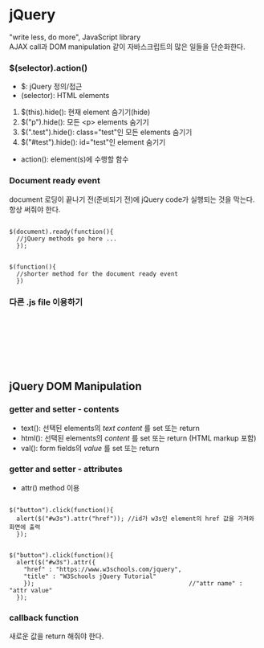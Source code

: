 # jQuery  
"write less, do more", JavaScript library  
AJAX call과 DOM manipulation 같이 자바스크립트의 많은 일들을 단순화한다.  

### $(selector).action()  
* $: jQuery 정의/접근  
* (selector): HTML elements   
1. $(this).hide(): 현재 element 숨기기(hide)  
2. $("p").hide(): 모든 &lt;p&gt; elements 숨기기  
3. $(".test").hide(): class="test"인 모든 elements 숨기기  
4. $("#test").hide(): id="test"인 element 숨기기  
* action(): element(s)에 수행할 함수  

### Document ready event  
document 로딩이 끝나기 전(준비되기 전)에 jQuery code가 실행되는 것을 막는다. 항상 써줘야 한다.  
<pre><code>
$(document).ready(function(){
  //jQuery methods go here ...
  });
</code></pre>  
<pre><code>
$(function(){
  //shorter method for the document ready event
  })
</code></pre>  

### 다른 .js file 이용하기
<pre><code>
<head>
<script src="jquery-1.12.4.min.js"></script>
<script src="my_jquery_functions.js"></script>
</head>
</code></pre>

## jQuery DOM Manipulation  
### getter and setter - contents  
* text(): 선택된 elements의 _text content_ 를 set 또는 return  
* html(): 선택된 elements의 _content_ 를 set 또는 return (HTML markup 포함)  
* val(): form fields의 _value_ 를 set 또는 return  

### getter and setter - attributes  
* attr() method 이용  
<pre><code>
$("button").click(function(){
  alert($("#w3s").attr("href")); //id가 w3s인 element의 href 값을 가져와 화면에 출력
  });
</code></pre>  
<pre><code>
$("button").click(function(){
  alert($("#w3s").attr({
    "href" : "https://www.w3schools.com/jquery",
    "title" : "W3Schools jQuery Tutorial"
    });                                           //"attr name" : "attr value"
  });
</code></pre>  

### callback function  
새로운 값을 return 해줘야 한다.  
